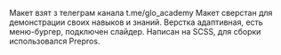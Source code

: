 Макет взят з телеграм канала t.me/glo_academy
Макет сверстан для демонстрации своих навыков и знаний. Верстка адаптивная, есть меню-бургер, подключен слайдер. Написан на SCSS, для сборки использовался Prepros.
